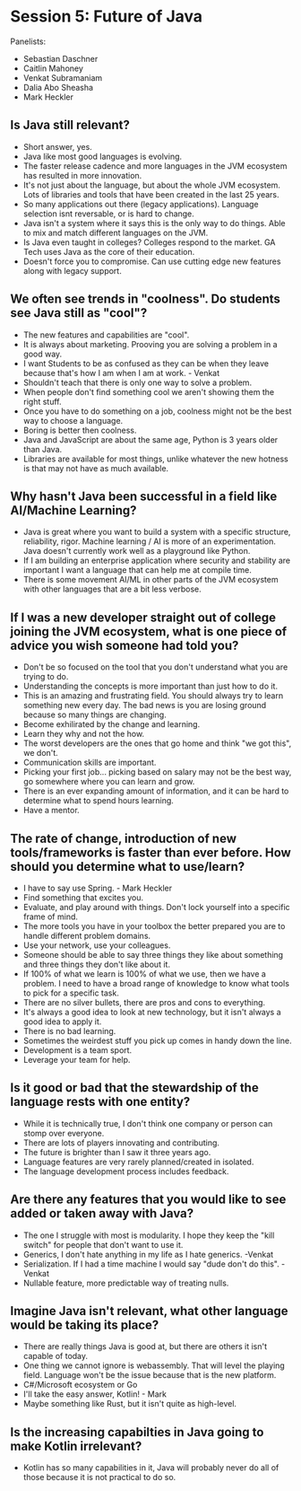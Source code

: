 # Session 5: Future of Java

Panelists:
  * Sebastian Daschner
  * Caitlin Mahoney
  * Venkat Subramaniam
  * Dalia Abo Sheasha
  * Mark Heckler

## Is Java still relevant?
  * Short answer, yes.
  * Java like most good languages is evolving. 
  * The faster release cadence and more languages in the JVM ecosystem has resulted in more innovation.
  * It's not just about the language, but about the whole JVM ecosystem. Lots of libraries and tools that have been created in the last 25 years.
  * So many applications out there (legacy applications). Language selection isnt reversable, or is hard to change.
  * Java isn't a system where it says this is the only way to do things. Able to mix and match different languages on the JVM.
  * Is Java even taught in colleges? Colleges respond to the market. GA Tech uses Java as the core of their education.
  * Doesn't force you to compromise. Can use cutting edge new features along with legacy support.
    
## We often see trends in "coolness". Do students see Java still as "cool"?
  * The new features and capabilities are "cool".
  * It is always about marketing. Prooving you are solving a problem in a good way.
  * I want Students to be as confused as they can be when they leave because that's how I am when I am at work. - Venkat
  * Shouldn't teach that there is only one way to solve a problem.
  * When people don't find something cool we aren't showing them the right stuff.
  * Once you have to do something on a job, coolness might not be the best way to choose a language.
  * Boring is better then coolness.
  * Java and JavaScript are about the same age, Python is 3 years older than Java.
  * Libraries are available for most things, unlike whatever the new hotness is that may not have as much available.
    
## Why hasn't Java been successful in a field like AI/Machine Learning?
  * Java is great where you want to build a system with a specific structure, reliability, rigor. Machine learning / AI is more of an experimentation. Java doesn't currently work well as a playground like Python.
  * If I am building an enterprise application where security and stability are important I want a language that can help me at compile time. 
  * There is some movement AI/ML in other parts of the JVM ecosystem with other languages that are a bit less verbose.
    
## If I was a new developer straight out of college joining the JVM ecosystem, what is one piece of advice you wish someone had told you?
  * Don't be so focused on the tool that you don't understand what you are trying to do.
  * Understanding the concepts is more important than just how to do it.
  * This is an amazing and frustrating field. You should always try to learn something new every day. The bad news is you are losing ground because so many things are changing.
  * Become exhilirated by the change and learning. 
  * Learn they why and not the how.
  * The worst developers are the ones that go home and think "we got this", we don't.
  * Communication skills are important.
  * Picking your first job... picking based on salary may not be the best way, go somewhere where you can learn and grow.
  * There is an ever expanding amount of information, and it can be hard to determine what to spend hours learning.
  * Have a mentor.
    
## The rate of change, introduction of new tools/frameworks is faster than ever before. How should you determine what to use/learn?
  * I have to say use Spring. - Mark Heckler
  * Find something that excites you.
  * Evaluate, and play around with things. Don't lock yourself into a specific frame of mind.
  * The more tools you have in your toolbox the better prepared you are to handle different problem domains.
  * Use your network, use your colleagues.
  * Someone should be able to say three things they like about something and three things they don't like about it.
  * If 100% of what we learn is 100% of what we use, then we have a problem. I need to have a broad range of knowledge to know what tools to pick for a specific task.
  * There are no silver bullets, there are pros and cons to everything.
  * It's always a good idea to look at new technology, but it isn't always a good idea to apply it.
  * There is no bad learning.
  * Sometimes the weirdest stuff you pick up comes in handy down the line.
  * Development is a team sport.
  * Leverage your team for help.
  
## Is it good or bad that the stewardship of the language rests with one entity?
  * While it is technically true, I don't think one company or person can stomp over everyone.
  * There are lots of players innovating and contributing.
  * The future is brighter than I saw it three years ago.
  * Language features are very rarely planned/created in isolated.
  * The language development process includes feedback.
  
## Are there any features that you would like to see added or taken away with Java?
  * The one I struggle with most is modularity. I hope they keep the "kill switch" for people that don't want to use it.
  * Generics, I don't hate anything in my life as I hate generics. -Venkat
  * Serialization. If I had a time machine I would say "dude don't do this". -Venkat
  * Nullable feature, more predictable way of treating nulls.
  
## Imagine Java isn't relevant, what other language would be taking its place?
  * There are really things Java is good at, but there are others it isn't capable of today.
  * One thing we cannot ignore is webassembly. That will level the playing field. Language won't be the issue because that is the new platform.
  * C#/Microsoft ecosystem or Go
  * I'll take the easy answer, Kotlin! - Mark
  * Maybe something like Rust, but it isn't quite as high-level.
  
## Is the increasing capabilties in Java going to make Kotlin irrelevant?
  * Kotlin has so many capabilities in it, Java will probably never do all of those because it is not practical to do so.
    
    
    
    